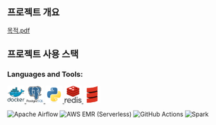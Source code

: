 ## 프로젝트 개요

[목적.pdf](https://github.com/hctaehoon/emrserverless-etl-cicd-pipeline/files/13774913/default.pdf)




## 프로젝트 사용 스택



<h3 align="left">Languages and Tools:</h3>
<p align="left"> <a href="https://www.docker.com/" target="_blank" rel="noreferrer"> <img src="https://raw.githubusercontent.com/devicons/devicon/master/icons/docker/docker-original-wordmark.svg" alt="docker" width="40" height="40"/> </a> <a href="https://www.postgresql.org" target="_blank" rel="noreferrer"> <img src="https://raw.githubusercontent.com/devicons/devicon/master/icons/postgresql/postgresql-original-wordmark.svg" alt="postgresql" width="40" height="40"/> </a> <a href="https://www.python.org" target="_blank" rel="noreferrer"> <img src="https://raw.githubusercontent.com/devicons/devicon/master/icons/python/python-original.svg" alt="python" width="40" height="40"/> </a> <a href="https://redis.io" target="_blank" rel="noreferrer"> <img src="https://raw.githubusercontent.com/devicons/devicon/master/icons/redis/redis-original-wordmark.svg" alt="redis" width="40" height="40"/> </a> <a href="https://www.scala-lang.org" target="_blank" rel="noreferrer"> <img src="https://raw.githubusercontent.com/devicons/devicon/master/icons/scala/scala-original.svg" alt="scala" width="40" height="40"/> 
</a> </p>

![Apache Airflow](https://img.shields.io/badge/Airflow-blue) 
![AWS EMR (Serverless)](https://img.shields.io/badge/AWS_EMR(serverless)-yellow)
![GitHub Actions](https://img.shields.io/badge/GithubAction-black)
![Spark](https://img.shields.io/badge/Spark-green)

